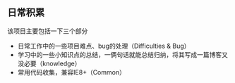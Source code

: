 ## 日常积累

该项目主要包括一下三个部分

- 日常工作中的一些项目难点、bug的处理（Difficulties & Bug）
- 学习中的一些小知识点的总结，一俩句话就能总结归纳，将其写成一篇博客又没必要（knowledge）
- 常用代码收集，兼容IE8+（Common）
